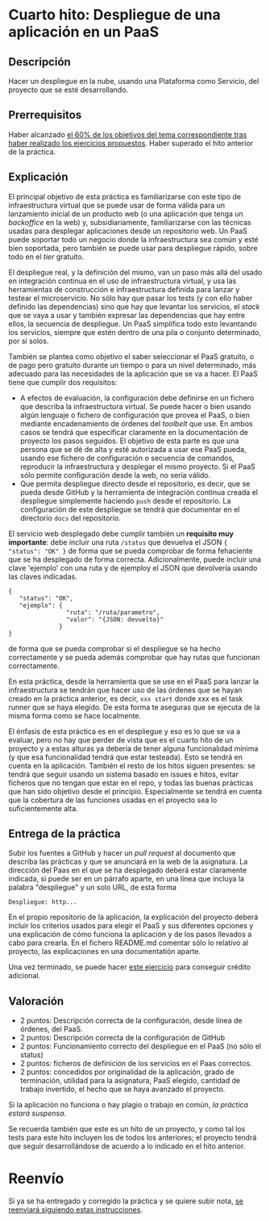 Cuarto hito: Despliegue de una aplicación en un PaaS
=====================================

Descripción
-----------------

Hacer un despliegue en la nube, usando una Plataforma como Servicio,
del proyecto que se esté desarrollando.

Prerrequisitos
--------------------

Haber alcanzado
[el 60% de los objetivos del tema correspondiente tras haber realizado los ejercicios propuestos](../temas/PaaS.md). Haber superado el hito anterior de la práctica. 

Explicación
----------------

El principal objetivo de esta práctica es familiarizarse con este tipo
de infraestructura virtual que se puede usar de forma válida para un
lanzamiento inicial de un producto web (o una aplicación que tenga un
*backoffice* en la web) y, subsidiariamente, familiarizarse con las
técnicas usadas para desplegar aplicaciones desde un repositorio
web. Un PaaS puede soportar todo un negocio donde la infraestructura
sea común y esté bien soportada, pero también se puede usar para
despliegue rápido, sobre todo en el *tier* gratuito.

El despliegue real, y la definición del mismo, van un paso más allá
del usado en integración continua en el uso de infraestructura
virtual, y usa las herramientas de construcción e infraestructura
definida para lanzar y testear el microservicio. No sólo hay que pasar
los tests (y con ello haber definido las dependencias) sino que hay
que levantar los servicios, el *stack* que se vaya a usar y también
expresar las dependencias que hay entre ellos, la secuencia de
despliegue. Un PaaS simplifica todo esto levantando los servicios,
siempre que estén dentro de una pila o conjunto determinado, por sí
solos.

También se plantea como objetivo el saber seleccionar el PaaS
gratuito, o de pago pero gratuito durante un tiempo o para un nivel
determinado, más adecuado para las necesidades de la aplicación que se
va a hacer. El PaaS tiene que cumplir dos requisitos:

* A efectos de evaluación, la configuración debe definirse en un
  fichero que describa la infraestructura virtual. Se puede hacer o
  bien usando algún lenguaje o fichero de configuración que provea el
  PaaS, o bien mediante encadenamiento de órdenes del *toolbelt* que
  use. En ambos casos se tendrá que especificar claramente en la
  documentación de proyecto los pasos seguidos. El objetivo de esta
  parte es que una persona que se dé de alta y esté autorizada a usar
  ese PaaS pueda, usando ese fichero de configuración o secuencia de
  comandos, reproducir la infraestructura y desplegar el mismo
  proyecto. Si el PaaS sólo permite configuración desde la web, no
  sería válido.
* Que permita despliegue directo desde el repositorio, es decir, que
  se pueda desde GitHub y la herramienta de integración continua
  creada el despliegue simplemente haciendo `push` desde el
  repositorio. La configuración de este despliegue se tendrá que
  documentar en el directorio `docs` del repositorio. 

El servicio web desplegado debe cumplir también un **requisito muy
importante**: debe incluir una ruta `/status` que devuelva el JSON `{
"status": "OK" }` de forma que se pueda comprobar de forma fehaciente
que se ha desplegado de forma correcta. Adicionalmente, puede incluir
una clave 'ejemplo' con una ruta y de ejemploy el JSON que devolvería
usando las claves indicadas.

```
{
   "status": "OK",
   "ejemplo": { 
                "ruta": "/ruta/parametro",
                "valor": "{JSON: devuelto}"
              }
}
```

de forma que se pueda comprobar si el despliegue se ha hecho
correctamente y se pueda además comprobar que hay rutas que funcionan
correctamente.

En esta práctica, desde la herramienta que se use en el PaaS para
lanzar la infraestructura se tendrán que hacer uso de las órdenes que
se hayan creado en la práctica anterior, es decir, `xxx start` donde
xxx es el task runner que se haya elegido. De esta forma te aseguras
que se ejecuta de la misma forma como se hace localmente.

El énfasis de esta práctica es en el despliegue y eso es lo que se va
a evaluar, pero no hay que perder de vista que es el cuarto hito de un
proyecto y a estas alturas ya debería de tener alguna funcionalidad
mínima (y que esa funcionalidad tendrá que estar testeada). Esto se
tendrá en cuenta en la aplicación. También el resto de 
los hitos siguen presentes: se tendrá que seguir usando un sistema
basado en issues e hitos, evitar ficheros que no tengan que estar en
el repo, y todas las buenas prácticas que han sido objetivo desde el
principio. Especialmente se tendrá en cuenta que la cobertura de las
funciones usadas en el proyecto sea lo suficientemente alta.

Entrega de la práctica
--------------------------------


Subir los fuentes a GitHub y hacer un *pull request* al documento que
describa las prácticas y que se anunciará en la web de la
asignatura. La dirección del Paas en el que se ha desplegado deberá
estar claramente indicada, si puede ser en un párrafo aparte, en una
línea que incluya la palabra "despliegue" y un solo URL, de esta forma

    Despliegue: http...

En el propio repositorio de la aplicación, la explicación del proyecto
deberá incluir los criterios usados para elegir el PaaS y sus
diferentes opciones y una explicación de cómo 
funciona la aplicación y de los pasos llevados a cabo para crearla. En
el fichero README.md comentar sólo lo relativo al proyecto, las
explicaciones en una documentatión aparte.

Una vez terminado, se puede hacer [este ejercicio](3.5.tests.md) para
conseguir crédito adicional.

Valoración
--------------

* 2 puntos: Descripción correcta de la configuración, desde línea de
  órdenes, del PaaS.
* 2 puntos: Descripción correcta de la configuración de GitHub
* 2 puntos: Funcionamiento correcto del despliegue en el PaaS (no sólo
  el status)
* 2 puntos: ficheros de definición de los servicios en el Paas correctos.
* 2 puntos: concedidos por originalidad de la aplicación, grado de
  terminación, utilidad para la asignatura, PaaS elegido, cantidad de
  trabajo invertido, el hecho que se haya avanzado el proyecto.
  
 Si la aplicación no funciona o hay plagio o trabajo en común, *la
  práctica estará suspensa*.
  
Se recuerda también que este es un hito de un proyecto, y como tal los
tests para este hito incluyen los de todos los anteriores; el proyecto
tendrá que seguir desarrollándose de acuerdo a lo indicado en el hito
anterior.


# Reenvío

Si ya se ha entregado y corregido la
práctica y se quiere subir nota, [se reenviará siguiendo estas instrucciones](Reenvios.md).
